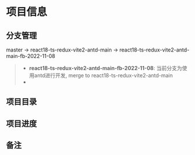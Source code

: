 # 项目信息

## 分支管理

master -> react18-ts-redux-vite2-antd-main -> react18-ts-redux-vite2-antd-main-fb-2022-11-08

> * **react18-ts-redux-vite2-antd-main-fb-2022-11-08**: 当前分支为使用antd进行开发, merge to react18-ts-redux-vite2-antd-main
> * 

## 项目目录



## 项目进度




## 备注
